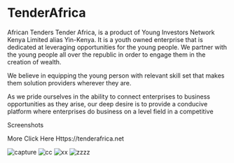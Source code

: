 # TenderAfrica
African Tenders
Tender Africa, is a product of Young Investors Network Kenya Limited alias Yin-Kenya. It is a youth owned enterprise that is dedicated at leveraging opportunities for the young people. We partner with the young people all over the republic in order to engage them in the creation of wealth.

We believe in equipping the young person with relevant skill set that makes them solution providers wherever they are.

As we pride ourselves in the ability to connect enterprises to business opportunities as they arise, our deep desire is to provide a conducive platform where enterprises do business on a level field in a competitive 

Screenshots

More Click Here Https://tenderafrica.net

![capture](https://user-images.githubusercontent.com/18662989/38167581-09d529ac-3540-11e8-9d59-b4f74e5430d8.PNG)
![cc](https://user-images.githubusercontent.com/18662989/38167582-0a1cfa0c-3540-11e8-987a-13d898a9fced.PNG)
![xx](https://user-images.githubusercontent.com/18662989/38167583-0a5d9b20-3540-11e8-9f0f-80bb96362cc4.PNG)
![zzzz](https://user-images.githubusercontent.com/18662989/38167584-0aa05ce4-3540-11e8-872f-8998cb4704fe.PNG)
